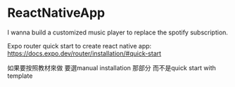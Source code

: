 # ReactNativeApp
I wanna build a customized music player to replace the spotify subscription.


Expo router quick start to create react native app:
https://docs.expo.dev/router/installation/#quick-start

如果要按照教材來做
要選manual installation 那部分 而不是quick start with template
